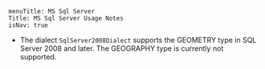 ```
menuTitle: MS Sql Server
Title: MS Sql Server Usage Notes
isNav: true
```
* The dialect `SqlServer2008Dialect` supports the GEOMETRY type in SQL Server 2008 and later. The GEOGRAPHY type is currently not supported.

